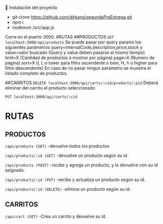 :hammer: Instalación del proyecto
- git clone https://github.com/dirkans/segundaPreEntrega.git
- npm i
- nodemon /src/app.js

Corre en el puerto 3000.
#RUTAS
##PRODUCTOS
`GET localhost:3000/api/products`
Se puede pasar por query params los siguientes parámetros
query=internalCode,description,price,stock y value=valor buscado (Query y value deben pasarse al mismo tiempo)
limit=X (Cantidad de productos a mostrar por página)
page=X (Numero de página)
sort=X (l, L o lower para filtro ascendente o bien, H, h o higher para filtro descendente)
En caso de no pasar ningun parámetro se muestra el listado completo de productos.

##CARRITOS
`DELETE localhost:3000/api/carts/:cid/products/:pid`
Deberá eliminar del carrito el producto seleccionado



`PUT localhost:3000/api/carts/:cid`




# RUTAS
## PRODUCTOS

`/api/products (GET)`
-devuelve todos los productos

`/api/products/:id (GET)`
-devuelve un producto según su id

`/api/products (POST)` 
-recibe y agrega un producto, y lo devuelve con su id asignado.

`/api/products/:id (PUT)` 
-recibe y actualiza un producto según su id.

`/api/products/:id (DELETE)` 
-elimina un producto según su id.

## CARRITOS

`/api/cart (GET)` 
-Crea un carrito y devuelve su id.
